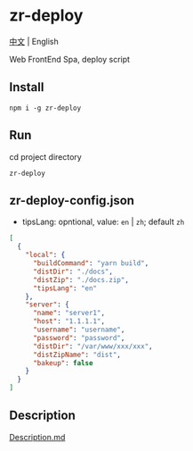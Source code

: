 # zr-deploy

[中文](./README_zh.md) | English

Web FrontEnd Spa, deploy script

## Install

```shell
npm i -g zr-deploy
```

## Run

cd project directory

```shell
zr-deploy
```

## zr-deploy-config.json

- tipsLang: opntional, value: `en` | `zh`; default `zh`

```json
[
  {
    "local": {
      "buildCommand": "yarn build",
      "distDir": "./docs",
      "distZip": "./docs.zip",
      "tipsLang": "en"
    },
    "server": {
      "name": "server1",
      "host": "1.1.1.1",
      "username": "username",
      "password": "password",
      "distDir": "/var/www/xxx/xxx",
      "distZipName": "dist",
      "bakeup": false
    }
  }
]
```

## Description

[Description.md](./Description.md)
